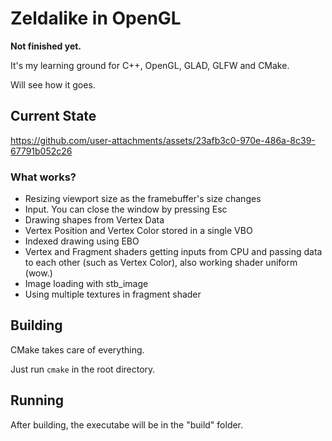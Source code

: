 # Zeldalike in OpenGL

<b>Not finished yet.</b>

It's my learning ground for C++, OpenGL, GLAD, GLFW and CMake.

Will see how it goes.

## Current State

https://github.com/user-attachments/assets/23afb3c0-970e-486a-8c39-67791b052c26

### What works?
- Resizing viewport size as the framebuffer's size changes
- Input. You can close the window by pressing Esc
- Drawing shapes from Vertex Data
- Vertex Position and Vertex Color stored in a single VBO
- Indexed drawing using EBO
- Vertex and Fragment shaders getting inputs from CPU and passing data to each other (such as Vertex Color), also working shader uniform (wow.)
- Image loading with stb_image
- Using multiple textures in fragment shader

## Building
CMake takes care of everything.

Just run `cmake` in the root directory.

## Running
After building, the executabe will be in the "build" folder.
